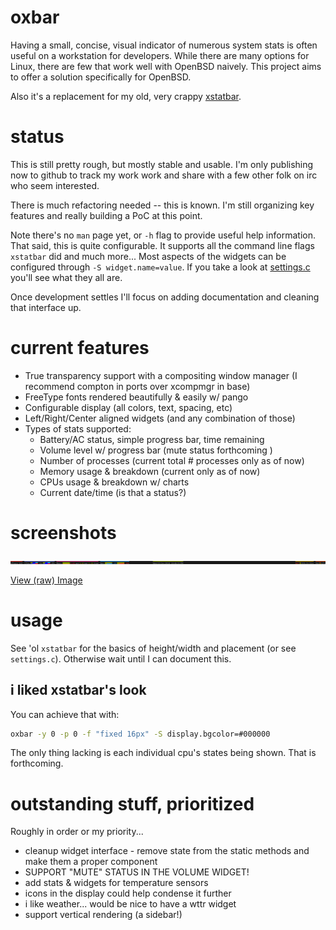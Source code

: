 # oxbar

Having a small, concise, visual indicator of numerous system stats is often
useful on a workstation for developers. While there are many options for Linux,
there are few that work well with OpenBSD naively. This project aims to offer
a solution specifically for OpenBSD.

Also it's a replacement for my old, very crappy
[xstatbar](https://ryanflannery.net/hacking/xstatbar/).

# status

This is still pretty rough, but mostly stable and usable.
I'm only publishing now to github to track my work work and share with a few
other folk on irc who seem interested.

There is much refactoring needed -- this is known. I'm still organizing key
features and really building a PoC at this point.

Note there's no `man` page yet, or `-h` flag to provide useful help
information. That said, this is quite configurable. It supports all the
command line flags `xstatbar` did and much more... Most aspects of the widgets
can be configured through `-S widget.name=value`. If you take a look at
[settings.c](https://github.com/ryanflannery/oxbar/blob/master/settings.c)
you'll see what they all are.

Once development settles I'll focus on adding documentation and cleaning that
interface up.

# current features

   * True transparency support with a compositing window manager
     (I recommend compton in ports over xcompmgr in base)
   * FreeType fonts rendered beautifully & easily w/ pango
   * Configurable display (all colors, text, spacing, etc)
   * Left/Right/Center aligned widgets (and any combination of those)
   * Types of stats supported:
      * Battery/AC status, simple progress bar, time remaining
      * Volume level w/ progress bar (mute status forthcoming )
      * Number of processes (current total # processes only as of now)
      * Memory usage & breakdown (current only as of now)
      * CPUs usage & breakdown w/ charts
      * Current date/time (is that a status?)

# screenshots

![](images/default.png)

[View (raw) Image](images/default.png?raw=true)

# usage

See 'ol `xstatbar` for the basics of height/width and placement (or see
`settings.c`). Otherwise wait until I can document this.

## i liked xstatbar's look

You can achieve that with:
```bash
oxbar -y 0 -p 0 -f "fixed 16px" -S display.bgcolor=#000000
```

The only thing lacking is each individual cpu's states being shown. That is
forthcoming.

# outstanding stuff, prioritized

Roughly in order or my priority...

   * cleanup widget interface - remove state from the static methods and make
     them a proper component
   * SUPPORT "MUTE" STATUS IN THE VOLUME WIDGET!
   * add stats & widgets for temperature sensors
   * icons in the display could help condense it further
   * i like weather... would be nice to have a wttr widget
   * support vertical rendering (a sidebar!)
